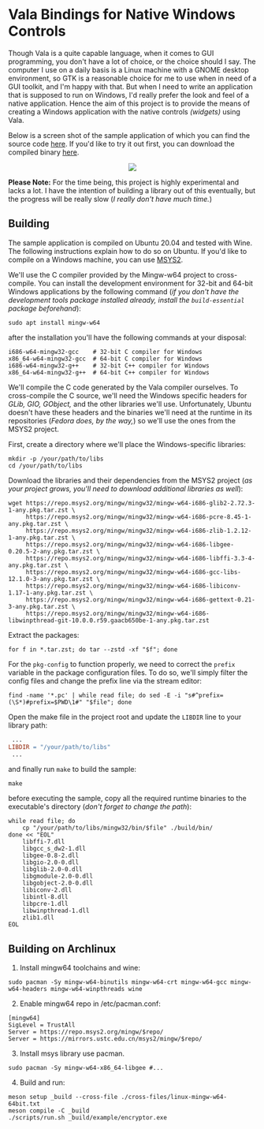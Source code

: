 Vala Bindings for Native Windows Controls
=========================================

Though Vala is a quite capable language, when it comes to GUI programming, you don't have a lot of choice, or the choice should I say. The computer I use on a daily basis is a Linux machine with a GNOME desktop environment, so GTK is a reasonable choice for me to use when in need of a GUI toolkit, and I'm happy with that. But when I need to write an application that is supposed to run on Windows, I'd really prefer the look and feel of a native application. Hence the aim of this project is to provide the means of creating a Windows application with the native controls *(widgets)* using Vala.

Below is a screen shot of the sample application of which you can find the source code [here](examples/encryptor.vala). If you'd like to try it out first, you can download the compiled binary [here](https://github.com/emrevit/vala-win32/releases/download/Samples/samples_v0.1_win_x86_64.zip).

<p align="center">
  <img src="./data/img/encryptor-win-7.png">
</p>

__Please Note:__ For the time being, this project is highly experimental and lacks a lot. I have the intention of building a library out of this eventually, but the progress will be really slow (*I really don't have much time.*)


Building
-------------------------------------------

The sample application is compiled on Ubuntu 20.04 and tested with Wine. The following instructions explain how to do so on Ubuntu. If you'd like to compile on a Windows machine, you can use [MSYS2](https://www.msys2.org/).

We'll use the C compiler provided by the Mingw-w64 project to cross-compile. You can install the development environment for 32-bit and 64-bit Windows applications by the following command (*if you don't have the development tools package installed already, install the `build-essential` package beforehand*):

```shell
sudo apt install mingw-w64
```

after the installation you'll have the following commands at your disposal:

```shell
i686-w64-mingw32-gcc    # 32-bit C compiler for Windows
x86_64-w64-mingw32-gcc  # 64-bit C compiler for Windows
i686-w64-mingw32-g++    # 32-bit C++ compiler for Windows
x86_64-w64-mingw32-g++  # 64-bit C++ compiler for Windows
```

We'll compile the C code generated by the Vala compiler ourselves. To cross-compile the C source, we'll need the Windows specific headers for *GLib, GIO, GObject,* and the other libraries we'll use. Unfortunately, Ubuntu doesn't have these headers and the binaries we'll need at the runtime in its repositories (*Fedora does, by the way,*) so we'll use the ones from the MSYS2 project.

First, create a directory where we'll place the Windows-specific libraries:

```shell
mkdir -p /your/path/to/libs
cd /your/path/to/libs
```

Download the libraries and their dependencies from the MSYS2 project (*as your project grows, you'll need to download additional libraries as well*):

```shell
wget https://repo.msys2.org/mingw/mingw32/mingw-w64-i686-glib2-2.72.3-1-any.pkg.tar.zst \
     https://repo.msys2.org/mingw/mingw32/mingw-w64-i686-pcre-8.45-1-any.pkg.tar.zst \
     https://repo.msys2.org/mingw/mingw32/mingw-w64-i686-zlib-1.2.12-1-any.pkg.tar.zst \
     https://repo.msys2.org/mingw/mingw32/mingw-w64-i686-libgee-0.20.5-2-any.pkg.tar.zst \
     https://repo.msys2.org/mingw/mingw32/mingw-w64-i686-libffi-3.3-4-any.pkg.tar.zst \
     https://repo.msys2.org/mingw/mingw32/mingw-w64-i686-gcc-libs-12.1.0-3-any.pkg.tar.zst \
     https://repo.msys2.org/mingw/mingw32/mingw-w64-i686-libiconv-1.17-1-any.pkg.tar.zst \
     https://repo.msys2.org/mingw/mingw32/mingw-w64-i686-gettext-0.21-3-any.pkg.tar.zst \
     https://repo.msys2.org/mingw/mingw32/mingw-w64-i686-libwinpthread-git-10.0.0.r59.gaacb650be-1-any.pkg.tar.zst
```

Extract the packages:

```shell
for f in *.tar.zst; do tar --zstd -xf "$f"; done
```

For the `pkg-config` to function properly, we need to correct the `prefix` variable in the package configuration files. To do so, we'll simply filter the config files and change the prefix line via the stream editor:

```shell
find -name '*.pc' | while read file; do sed -E -i "s#^prefix=(\S*)#prefix=$PWD\1#" "$file"; done
```

Open the make file in the project root and update the `LIBDIR` line to your library path:

```makefile
 ...
LIBDIR = "/your/path/to/libs"
 ...
```

and finally run `make` to build the sample:

```shell
make
```

before executing the sample, copy all the required runtime binaries to the executable's directory (*don't forget to change the path*):

```shell
while read file; do
    cp "/your/path/to/libs/mingw32/bin/$file" ./build/bin/
done << "EOL"
    libffi-7.dll
    libgcc_s_dw2-1.dll
    libgee-0.8-2.dll
    libgio-2.0-0.dll
    libglib-2.0-0.dll
    libgmodule-2.0-0.dll
    libgobject-2.0-0.dll
    libiconv-2.dll
    libintl-8.dll
    libpcre-1.dll
    libwinpthread-1.dll
    zlib1.dll
EOL
```



Building on Archlinux
-------------------------------------------

1. Install mingw64 toolchains and wine:

```
sudo pacman -Sy mingw-w64-binutils mingw-w64-crt mingw-w64-gcc mingw-w64-headers mingw-w64-winpthreads wine
```

2. Enable mingw64 repo in /etc/pacman.conf:

```
[mingw64]
SigLevel = TrustAll
Server = https://repo.msys2.org/mingw/$repo/
Server = https://mirrors.ustc.edu.cn/msys2/mingw/$repo/
```

3. Install msys library use pacman.

```
sudo pacman -Sy mingw-w64-x86_64-libgee #...
```

4. Build and run:

```
meson setup _build --cross-file ./cross-files/linux-mingw-w64-64bit.txt
meson compile -C _build
./scripts/run.sh _build/example/encryptor.exe
```
